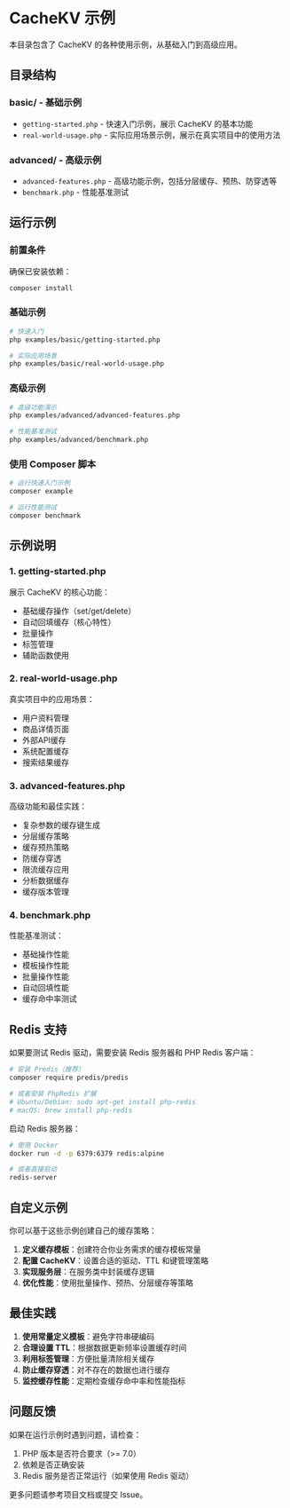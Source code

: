 # CacheKV 示例

本目录包含了 CacheKV 的各种使用示例，从基础入门到高级应用。

## 目录结构

### basic/ - 基础示例
- `getting-started.php` - 快速入门示例，展示 CacheKV 的基本功能
- `real-world-usage.php` - 实际应用场景示例，展示在真实项目中的使用方法

### advanced/ - 高级示例
- `advanced-features.php` - 高级功能示例，包括分层缓存、预热、防穿透等
- `benchmark.php` - 性能基准测试

## 运行示例

### 前置条件

确保已安装依赖：

```bash
composer install
```

### 基础示例

```bash
# 快速入门
php examples/basic/getting-started.php

# 实际应用场景
php examples/basic/real-world-usage.php
```

### 高级示例

```bash
# 高级功能演示
php examples/advanced/advanced-features.php

# 性能基准测试
php examples/advanced/benchmark.php
```

### 使用 Composer 脚本

```bash
# 运行快速入门示例
composer example

# 运行性能测试
composer benchmark
```

## 示例说明

### 1. getting-started.php
展示 CacheKV 的核心功能：
- 基础缓存操作（set/get/delete）
- 自动回填缓存（核心特性）
- 批量操作
- 标签管理
- 辅助函数使用

### 2. real-world-usage.php
真实项目中的应用场景：
- 用户资料管理
- 商品详情页面
- 外部API缓存
- 系统配置缓存
- 搜索结果缓存

### 3. advanced-features.php
高级功能和最佳实践：
- 复杂参数的缓存键生成
- 分层缓存策略
- 缓存预热策略
- 防缓存穿透
- 限流缓存应用
- 分析数据缓存
- 缓存版本管理

### 4. benchmark.php
性能基准测试：
- 基础操作性能
- 模板操作性能
- 批量操作性能
- 自动回填性能
- 缓存命中率测试

## Redis 支持

如果要测试 Redis 驱动，需要安装 Redis 服务器和 PHP Redis 客户端：

```bash
# 安装 Predis（推荐）
composer require predis/predis

# 或者安装 PhpRedis 扩展
# Ubuntu/Debian: sudo apt-get install php-redis
# macOS: brew install php-redis
```

启动 Redis 服务器：

```bash
# 使用 Docker
docker run -d -p 6379:6379 redis:alpine

# 或者直接启动
redis-server
```

## 自定义示例

你可以基于这些示例创建自己的缓存策略：

1. **定义缓存模板**：创建符合你业务需求的缓存模板常量
2. **配置 CacheKV**：设置合适的驱动、TTL 和键管理策略
3. **实现服务层**：在服务类中封装缓存逻辑
4. **优化性能**：使用批量操作、预热、分层缓存等策略

## 最佳实践

1. **使用常量定义模板**：避免字符串硬编码
2. **合理设置 TTL**：根据数据更新频率设置缓存时间
3. **利用标签管理**：方便批量清除相关缓存
4. **防止缓存穿透**：对不存在的数据也进行缓存
5. **监控缓存性能**：定期检查缓存命中率和性能指标

## 问题反馈

如果在运行示例时遇到问题，请检查：

1. PHP 版本是否符合要求（>= 7.0）
2. 依赖是否正确安装
3. Redis 服务是否正常运行（如果使用 Redis 驱动）

更多问题请参考项目文档或提交 Issue。
